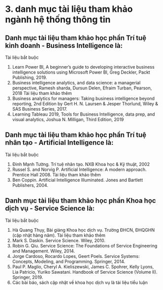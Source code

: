 # 3. danh mục tài liệu tham khảo ngành hệ thống thông tin
## Danh mục tài liệu tham khảo học phần Trí tuệ kinh doanh - Business Intelligence là:
Tài liệu bắt buộc
1. Learn Power BI, A beginner’s guide to developing interactive business intelligence solutions using Microsoft Power BI, Greg Deckler, Packt Publishing, 2019.
2. Business intelligence analytics, and data science: a managerial perspective, Ramesh sharda, Dursun Delen, Efraim Turban, Pearson, 2018
Tài liệu tham khảo thêm
1. Business analytics for managers: Taking business intelligence beyond reporting, 2nd Edition by Gert H. N. Laursen & Jesper Thorlund, Wiley & SAS Business Series, 2017.
2. Learning Tableau 2019, Tools for Business Intelligence, data prep, and visual analytics, Joshua N. Milligan, Third Edition, 2019
## Danh mục tài liệu tham khảo học phần Trí tuệ nhân tạo - Artificial Intelligence là:
Tài liệu bắt buộc
1. Đinh Mạnh Tường. Trí tuệ nhân tạo. NXB Khoa học & Kỹ thuật, 2002
2. Russel S. and Norvig P. Artificial Intelligence: A modern approach. Prentice Hall 2008.
Tài liệu tham khảo thêm
1. Ben Coppin. Artificial Intelligence Illuminated. Jones and Bartlett Publishers, 2004.
## Danh mục tài liệu tham khảo học phần Khoa học dịch vụ - Service Science là:
Tài liệu bắt buộc
1. Hà Quang Thụy, Bài giảng Khoa học dịch vụ. Trường ĐHCN, ĐHQGHN (cập nhật hàng năm).
Tài liệu tham khảo thêm
1. Mark S. Daskin. Service Science. Wiley, 2010.
2. Robin G. Qiu. Service Science: The Foundations of Service Engineering and Management. Wiley, 2014.
3. Jorge Cardoso, Rocardo Lopes, Geert Poels. Service Systems: Concepts, Modeling, and Programming. Springer, 2014.
4. Paul P. Maglio, Cheryl A. Kieliszewski, James C. Spohrer, Kelly Lyons, Lia Patricio, Yuriko Sawatani. Handbook of Service Science (Volume II). Springer, 2019.
5. Các bài báo, sách cập nhật về khoa học dịch vụ là tài liệu tiểu luận
